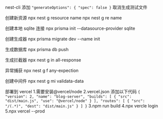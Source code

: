 <!--
 * @Author: L5250
 * @Description:
 * @Date: 2022-07-01 15:12:40
 * @LastEditors: L5250
 * @LastEditTime: 2022-07-06 15:08:05
-->

nest-cli 添加
`"generateOptions": { "spec": false }`
取消生成测试文件

创建新资源
npx nest g resource name
npx nest g re name

创建本地 sqlite 连接
npx prisma init --datasource-provider sqlite

创建生成器
npx prisma migrate dev --name init

生成数据库
npx prisma db push

生成拦截器
npx nest g in all-response

异常捕获
npx nest g f any-expection

创建中间件
npx nest g mi validata-data

部署到 vercel 1.需要安装@vercel/node
2.vercel.json 添加以下代码
`{ "version": 2, "name": "blog-server", "builds": [ { "src": "dist/main.js", "use": "@vercel/node" } ], "routes": [ { "src": "/(.*)", "dest": "dist/main.js" } ] }`
3.npm run build
4.npx vercle login
5.npx vercel --prod
